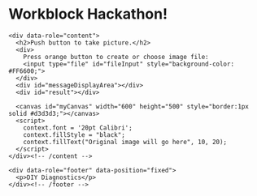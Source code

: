 <!DOCTYPE html>
<html lang="en">

<!-- The following code has been developed by students and/or researchers of the Freshman Research Initiative, DIY Diagnostics Stream at The University of Texas at Austin. This code is shared for demonstration purposes and should not be considered a product -- it is for entertainment purposes only. Any user of this code does so at their own risk. Members of the DIY Stream, FRI, and The University of Texas system are not liable for anything related to this code.

  THIS CODE SHOULD NOT BE USED TO DIAGNOSE ANY KIND OF MEDICAL CONDITION.

  Further Information:
  http://cns.utexas.edu/fri

  Research Educator:
  Timothy E. Riedel
  triedel@utexas.edu

  Authors in chronological order of contribution:
  Author 1: Timothy E. Riedel
  Author 2: Workblock 1
-->

<head>
  <meta charset="utf-8">
  <title>Photo Transform</title>
  <meta name="viewport" content="width=device-width, initial-scale=.7">
  <meta name="apple-mobile-web-app-capable" content="yes">
  <link rel="stylesheet" href="https://code.jquery.com/mobile/1.3.2/jquery.mobile-1.3.2.min.css" />
  <script src="https://code.jquery.com/jquery-1.9.1.min.js"></script>
  <script src="https://code.jquery.com/mobile/1.3.2/jquery.mobile-1.3.2.min.js"></script>

  <script>
    var docMod = document.lastModified; // gets last modified date and time of the index.html file
    console.log("This file last modified  " + docMod); // displays last modified date and time in the JavaScript browser console

    // Fix for iPhone photo squish bug
    function detectVerticalSquash(img) {
      var iw = img.naturalWidth, ih = img.naturalHeight;
      var canvas = document.createElement('canvas');
      canvas.width = 2;
      canvas.height = ih;
      var ctx = canvas.getContext('2d');
      ctx.drawImage(img, 0, 0);
      var data = ctx.getImageData(0, 0, 1, ih).data;
      var sy = 0, ey = ih, py = ih;
      while (py > sy) {
        var alpha = data[(py - 1) * 4 + 3];
        if (alpha === 0) {
          ey = py;
        } else {
          sy = py;
        }
        py = (ey + sy) >> 1;
      }
      var ratio = (py / ih);
      return (ratio === 0) ? 1 : ratio;
    }

    function drawImageIOSFix(ctx, img, sx, sy, sw, sh, dx, dy, dw, dh) {
      var vertSquashRatio = detectVerticalSquash(img);
      ctx.drawImage(img, sx, sy, sw, sh, dx, dy, dw, dh / vertSquashRatio);
    }

    function showResult(message) {
      const resultDiv = document.getElementById('result');
      resultDiv.textContent = message;
      resultDiv.style.fontSize = '24px';
      resultDiv.style.fontWeight = 'bold';
    }

    // window.onload necessary to keep JavaScripts from running before the app loads entirely
    window.onload = function () {
      canvas = document.getElementById('myCanvas');
      context = canvas.getContext("2d");

      var fileInput = document.getElementById('fileInput');
      var messageDisplayArea = document.getElementById('messageDisplayArea');
      var uploadedImage = null;

      function colorDistance(r1, g1, b1, r2, g2, b2) {
        return Math.sqrt((r1 - r2) ** 2 + (g1 - g2) ** 2 + (b1 - b2) ** 2);
      }

      function isPink(r, g, b) {
        return colorDistance(r, g, b, 255, 105, 180) < 100;
      }

      function isYellow(r, g, b) {
        return r > 200 && g > 180 && b < 120;
      }

      function analyzeClickColor(x, y) {
        var imgData = context.getImageData(x - 10, y - 10, 20, 20);
        var pixels = imgData.data;
        let pinkPixels = 0;
        let yellowPixels = 0;

        for (let i = 0; i < pixels.length; i += 4) {
          let r = pixels[i];
          let g = pixels[i + 1];
          let b = pixels[i + 2];
          if (isPink(r, g, b)) pinkPixels++;
          else if (isYellow(r, g, b)) yellowPixels++;
        }

        messageDisplayArea.innerHTML += `<br>Analyzed click region: ${pinkPixels} pink pixels, ${yellowPixels} yellow pixels.`;

        if (pinkPixels > yellowPixels && pinkPixels > 20) {
          showResult("Negative - Color Detected: Pink");
        } else if (yellowPixels > pinkPixels && yellowPixels > 20) {
          showResult("Positive - Color Detected: Yellow");
        } else {
          showResult("No significant color detected.");
        }
      }

      canvas.addEventListener("click", function (evt) {
        var rect = canvas.getBoundingClientRect();
        var x = evt.clientX - rect.left;
        var y = evt.clientY - rect.top;
        analyzeClickColor(x, y);
      });

      fileInput.addEventListener('change', function () {
        var file = fileInput.files[0];
        var imageType = /image.*/;

        if (file.type.match(imageType)) {
          var reader = new FileReader();
          reader.onload = function (e) {
            messageDisplayArea.innerHTML = "You picked an image! Click a tube to analyze its color.";
            var img = new Image();

            img.onload = function () {
              uploadedImage = img;
              drawImageIOSFix(context, img, 0, 0, img.naturalWidth, img.naturalHeight, 0, 0, canvas.width, canvas.height);
            };
            img.src = reader.result;
          };

          reader.readAsDataURL(file);
        } else {
          messageDisplayArea.innerHTML = "File not supported!";
        }
      });
    };
  </script>
</head>

<body>
  <div data-role="page">
    <div data-role="header">
      <h1>Workblock Hackathon!</h1>
    </div><!-- /header -->

    <div data-role="content">
      <h2>Push button to take picture.</h2>
      <div>
        Press orange button to create or choose image file:
        <input type="file" id="fileInput" style="background-color: #FF6600;">
      </div>
      <div id="messageDisplayArea"></div>
      <div id="result"></div>

      <canvas id="myCanvas" width="600" height="500" style="border:1px solid #d3d3d3;"></canvas>
      <script>
        context.font = '20pt Calibri';
        context.fillStyle = "black";
        context.fillText("Original image will go here", 10, 20);
      </script>
    </div><!-- /content -->

    <div data-role="footer" data-position="fixed">
      <p>DIY Diagnostics</p>
    </div><!-- /footer -->
  </div><!-- /page -->
</body>

</html>
